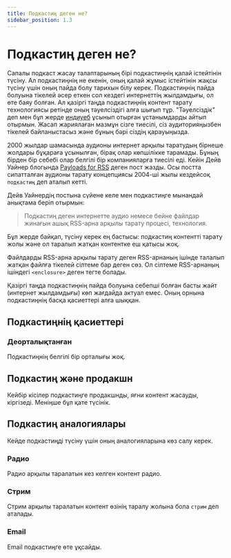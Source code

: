 ```yaml
---
title: Подкастиң деген не?
sidebar_position: 1.3
---
```


# Подкастиң деген не?

Сапалы подкаст жасау талаптарының бірі подкастиңнің қалай істейтінін түсіну. Ал подкастиңнің не екенін, оның қалай жұмыс істейтінін жақсы түсіну үшін оның пайда болу тарихын білу керек. Подкастиңнің пайда болуына тікелей әсер еткен сол кездегі интернеттің жылдамдығы, ол өте баяу болған. Ал қазіргі таңда подкастиңнің контент тарату технологиясы ретінде оның тәуелсіздігі алға шығып тұр. "Тәуелсіздік" деп мен бұл жерде [индиуеб](https://indieweb.org/) ұсынып отырған ұстанымдарды айтып отырмын. Жасап жариялаған мазмұн сізге тиесілі, сіз аудиторияңызбен тікелей байланыстасыз және бұның бәрі сіздің қарауыңызда.

2000 жылдар шамасында аудионы интернет арқылы таратудың бірнеше жолдары бұқараға ұсынылған, бірақ олар көпшілікке тарамады. Бұның бірден бір себебі олар белгілі бір компанияларға тиесілі еді. Кейін Дейв Уайнер блогында [Payloads for RSS](http://scripting.com/davenet/2001/01/11/payloadsForRss.html) деген пост жазды. Осы постта сипатталған аудионы тарату концепциясы 2004-ші жылы кездейсоқ `подкастиң` деп аталып кетті.

Дейв Уайнердің постына сүйене келе мен подкастиңге мынандай анықтама беріп отырмын:

> Подкастиң деген интернетте аудио немесе бейне файлдар жинағын ашық RSS-арна арқылы тарату процесі, технология.

Бұл жерде байқап, түсіну керек ең бастысы: подкастиң контентті тарату жолы және ол таралып жатқан контентке еш қатысы жоқ.

Файлдарды RSS-арна арқылы тарату деген RSS-арнаның ішінде талалып жатқан файлға тікелей сілтеме бар деген сөз. Ол сілтеме RSS-арнаның ішіндегі `<enclosure>` деген тегте болады.

Қазіргі таңда подкастиңнің пайда болуына себепші болған басты жайт (интернет жылдамдығы) көп жағдайда актуал емес. Оның орнына подкастиңнің басқа қасиеттері алға шыққан.

## Подкастиңнің қасиеттері

### Деорталықтанған

Подкастиңнің белгілі бір орталығы жоқ.

## Подкастиң және продакшн

Кейбір кісілер подкастиңге продакшнды, яғни контент жасауды, кіргізеді. Меніңше бұл қате түсінік.

## Подкастиң аналогиялары

Кейде подкастиңді түсіну үшін оның аналогияларына көз салу керек.

### Радио

Радио арқылы таралатын кез келген контент радио.

### Стрим

Стрим арқылы таралатын контент өзінің таралу жолына бола `стрим` деп аталады.

### Email

Email подкастиңге өте ұқсайды.
